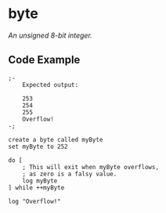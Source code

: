 # byte
*An unsigned 8-bit integer.*

## Code Example
```
;-
	Expected output:

	253
	254
	255
	Overflow!
-;

create a byte called myByte
set myByte to 252

do [
	; This will exit when myByte overflows,
	; as zero is a falsy value.
	log myByte
] while ++myByte

log "Overflow!"
```